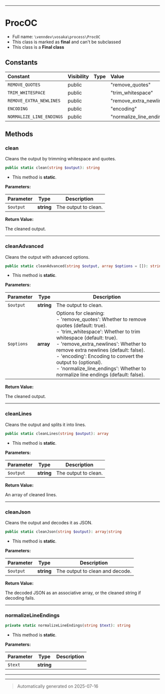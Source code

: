 ***

# ProcOC





* Full name: `\venndev\vosaka\process\ProcOC`
* This class is marked as **final** and can't be subclassed
* This class is a **Final class**


## Constants

| Constant | Visibility | Type | Value |
|:---------|:-----------|:-----|:------|
|`REMOVE_QUOTES`|public| |&quot;remove_quotes&quot;|
|`TRIM_WHITESPACE`|public| |&quot;trim_whitespace&quot;|
|`REMOVE_EXTRA_NEWLINES`|public| |&quot;remove_extra_newlines&quot;|
|`ENCODING`|public| |&quot;encoding&quot;|
|`NORMALIZE_LINE_ENDINGS`|public| |&quot;normalize_line_endings&quot;|


## Methods


### clean

Cleans the output by trimming whitespace and quotes.

```php
public static clean(string $output): string
```



* This method is **static**.




**Parameters:**

| Parameter | Type | Description |
|-----------|------|-------------|
| `$output` | **string** | The output to clean. |


**Return Value:**

The cleaned output.




***

### cleanAdvanced

Cleans the output with advanced options.

```php
public static cleanAdvanced(string $output, array $options = []): string
```



* This method is **static**.




**Parameters:**

| Parameter | Type | Description |
|-----------|------|-------------|
| `$output` | **string** | The output to clean. |
| `$options` | **array** | Options for cleaning:<br />- &#039;remove_quotes&#039;: Whether to remove quotes (default: true).<br />- &#039;trim_whitespace&#039;: Whether to trim whitespace (default: true).<br />- &#039;remove_extra_newlines&#039;: Whether to remove extra newlines (default: false).<br />- &#039;encoding&#039;: Encoding to convert the output to (optional).<br />- &#039;normalize_line_endings&#039;: Whether to normalize line endings (default: false). |


**Return Value:**

The cleaned output.




***

### cleanLines

Cleans the output and splits it into lines.

```php
public static cleanLines(string $output): array
```



* This method is **static**.




**Parameters:**

| Parameter | Type | Description |
|-----------|------|-------------|
| `$output` | **string** | The output to clean. |


**Return Value:**

An array of cleaned lines.




***

### cleanJson

Cleans the output and decodes it as JSON.

```php
public static cleanJson(string $output): array|string
```



* This method is **static**.




**Parameters:**

| Parameter | Type | Description |
|-----------|------|-------------|
| `$output` | **string** | The output to clean and decode. |


**Return Value:**

The decoded JSON as an associative array, or the cleaned string if decoding fails.




***

### normalizeLineEndings



```php
private static normalizeLineEndings(string $text): string
```



* This method is **static**.




**Parameters:**

| Parameter | Type | Description |
|-----------|------|-------------|
| `$text` | **string** |  |





***


***
> Automatically generated on 2025-07-16
